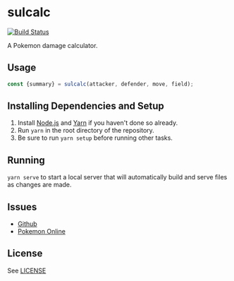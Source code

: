 # sulcalc
[![Build Status](https://travis-ci.org/sulcata/sulcalc.svg?branch=master)](https://travis-ci.org/sulcata/sulcalc)

A Pokemon damage calculator.

## Usage
```js
const {summary} = sulcalc(attacker, defender, move, field);
```

## Installing Dependencies and Setup
1. Install [Node.js][]  and [Yarn][] if you haven't done so already.
2. Run `yarn` in the root directory of the repository.
3. Be sure to run `yarn setup` before running other tasks.

## Running
`yarn serve` to start a local server that will automatically build and
serve files as changes are made.

## Issues
- [Github][]
- [Pokemon Online][]

## License
See [LICENSE][]

[Node.js]: https://nodejs.org/ "Node.js"
[Yarn]: https://yarnpkg.com/en/ "Yarn"
[Github]: https://github.com/sulcata/sulcalc/issues "Github Issue Tracker"
[Pokemon Online]: http://pokemon-online.eu/threads/27643/ "Pokemon Online Bugs Thread"
[LICENSE]: LICENSE "MIT License"
